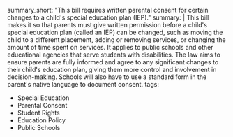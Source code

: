 summary_short: "This bill requires written parental consent for certain changes to a child's special education plan (IEP)."
summary: |
  This bill makes it so that parents must give written permission before a child's special education plan (called an IEP) can be changed, such as moving the child to a different placement, adding or removing services, or changing the amount of time spent on services. It applies to public schools and other educational agencies that serve students with disabilities. The law aims to ensure parents are fully informed and agree to any significant changes to their child's education plan, giving them more control and involvement in decision-making. Schools will also have to use a standard form in the parent's native language to document consent.
tags:
  - Special Education
  - Parental Consent
  - Student Rights
  - Education Policy
  - Public Schools
